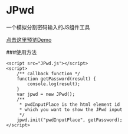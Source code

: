# JPwd
一个模拟分割密码输入的JS组件工具

[点击这里预览Demo](/src/sample.html)

###使用方法

    <script src="JPwd.js"></script>
    <script>
        /** callback function */
        function getPassword(result) {
            console.log(result);
        }
        var jpwd = new JPwd();
        /**
         * pwdInputPlace is the html element id
         * which you want to show the JPwd input
         */
        jpwd.init("pwdInputPlace", getPassword);
    </script>